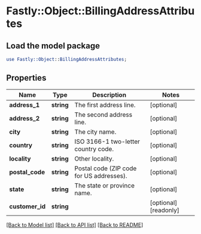 # Fastly::Object::BillingAddressAttributes

## Load the model package
```perl
use Fastly::Object::BillingAddressAttributes;
```

## Properties
Name | Type | Description | Notes
------------ | ------------- | ------------- | -------------
**address_1** | **string** | The first address line. | [optional] 
**address_2** | **string** | The second address line. | [optional] 
**city** | **string** | The city name. | [optional] 
**country** | **string** | ISO 3166-1 two-letter country code. | [optional] 
**locality** | **string** | Other locality. | [optional] 
**postal_code** | **string** | Postal code (ZIP code for US addresses). | [optional] 
**state** | **string** | The state or province name. | [optional] 
**customer_id** | **string** |  | [optional] [readonly] 

[[Back to Model list]](../README.md#documentation-for-models) [[Back to API list]](../README.md#documentation-for-api-endpoints) [[Back to README]](../README.md)


